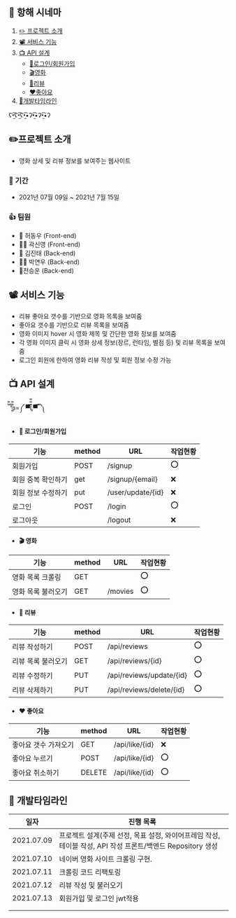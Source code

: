 ## 🎥 항해 시네마


1. [✏️ 프로젝트 소개 ](#-프로젝트-소개)
2. [📽 서비스 기능](#-서비스-기능)
3. [ 📺 API 설계](#-API-설계)
    - [💾로그인/회원가입](#-로그인/회원가입)
    - [🎬영화](#-영화)
    - [📃리뷰](#-리뷰)
    - [❤️좋아요](#-좋아요)
4. [🦁개발타임라인](#-개발타임라인)

ʕ•̫͡ʕ•̫͡ʕ•̫͡•ʔ•̫͡•ʔ•̫͡•ʔ

## ✏️프로젝트 소개

- 영화 상세 및 리뷰 정보를 보여주는 웹사이트

### 📆 기간

- 2021년 07월 09일 ~ 2021년 7월 15일

### 👍 팀원

- 🐔 허동우	(Front-end)
- 🐸🦔 곽신영	(Front-end)
- 🐏 김진태	(Back-end)
- 🐬🦄 박연우	(Back-end)
- 🦨전승운  (Back-end)


##  📽 서비스 기능

- 리뷰 좋아요 갯수를 기반으로 영화 목록을 보여줌
- 좋아요 갯수를 기반으로 리뷰 목록을 보여줌
- 영화 이미지 hover 시 영화 제목 및 간단한 영화 정보를 보여줌
- 각 영화 이미지 클릭 시 영화 상세 정보(장르, 런타임, 별점 등) 및 리뷰 목록을 보여줌
- 로그인 회원에 한하여 영화 리뷰 작성 및 회원 정보 수정 가능



## 📺 API 설계

̿̿ ̿’̿’̵͇̿̿з=༼ ▀̿̿Ĺ̯̿̿▀̿ ̿ ༽


* #### 💾 로그인/회원가입

| 기능               | method | URL               | 작업현황 |
| ------------------ | ------ | ----------------- | -------- |
| 회원가입           | POST   | /signup           | ⭕        |
| 회원 중복 확인하기 | get    | /signup/{email}   | ❌        |
| 회원 정보 수정하기 | put    | /user/update/{id} | ❌        |
| 로그인             | POST   | /login            | ⭕        |
| 로그아웃           |        | /logout           | ❌        |


* #### 🎬 영화

| 기능               | method | URL     | 작업현황 |
| ------------------ | ------ | ------- | ---- |
| 영화 목록 크롤링   | GET    |         | ⭕   |
| 영화 목록 불러오기 | GET    | /movies | ⭕    |

* #### 📃 리뷰

| 기능               | method | URL                      | 작업현황 |
| ------------------ | ------ | ------------------------ | ---- |
| 리뷰 작성하기      | POST   | /api/reviews             | ⭕    |
| 리뷰 목록 불러오기 | GET    | /api/reviews/{id}        | ⭕    |
| 리뷰 수정하기      | PUT    | /api/reviews/update/{id} | ⭕    |
| 리뷰 삭제하기      | PUT    | /api/reviews/delete/{id} | ⭕    |

* #### ❤️ 좋아요

| 기능                 | method | URL            | 작업현황 |
| -------------------- | ------ | -------------- | ---- |
| 좋아요 갯수 가져오기 | GET    | /api/like/{id} | ❌    |
| 좋아요 누르기        | POST   | /api/like/{id} | ⭕    |
| 좋아요 취소하기      | DELETE | /api/like/{id} | ⭕    |



## 🦁 개발타임라인

| 일자       | 진행 목록                                                    |
| ---------- | ------------------------------------------------------------ |
| 2021.07.09 | 프로젝트 설계(주제 선정, 목표 설정, 와이어프레임 작성, 테이블 작성, API 작성 프론트/백엔드 Repository 생성 |
| 2021.07.10 | 네이버 영화 사이트 크롤링 구현.                                   |
| 2021.07.11 | 크롤링 코드 리팩토링                                            |
| 2021.07.12 | 리뷰 작성 및 불러오기                                           |
| 2021.07.13 | 회원가입 및 로그인 jwt적용                                       |
|            |                                                              |
|            |                                                              |

